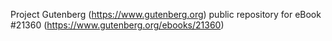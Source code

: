 Project Gutenberg (https://www.gutenberg.org) public repository for eBook #21360 (https://www.gutenberg.org/ebooks/21360)

